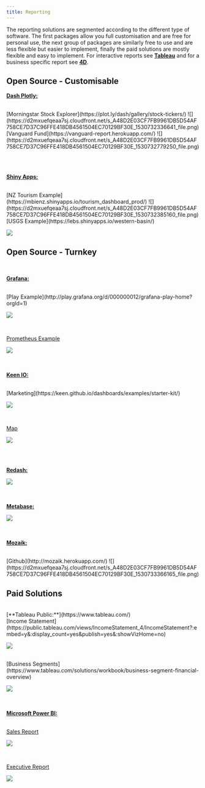 ```yaml
---
title: Reporting
---
```

The reporting solutions are segmented according to the different type of software. The first packages allow you full customisation and are free for personal use, the next group of packages are similarly free to use and are less flexible but easier to implement, finally the paid solutions are mostly flexible and easy to implement. For interactive reports see [**Tableau**](http://firmai.org/tableau) and for a business specific report see [**4D**](http://4d.firmai.org/). 


## Open Source - Customisable

[**Dash Plotly:**](https://plot.ly/products/dash/) 

<br>
[Morningstar Stock Explorer](https://plot.ly/dash/gallery/stock-tickers/)
![](https://d2mxuefqeaa7sj.cloudfront.net/s_A48D2E03CF7FB9961DB5D54AF758CE7D37C96FFE418DB4561504EC70129BF30E_1530732336641_file.png)


<br>
[Vanguard Fund](https://vanguard-report.herokuapp.com/)
![](https://d2mxuefqeaa7sj.cloudfront.net/s_A48D2E03CF7FB9961DB5D54AF758CE7D37C96FFE418DB4561504EC70129BF30E_1530732779250_file.png)

<br><br>

[**Shiny Apps:**](https://shiny.rstudio.com/)

<br>
[NZ Tourism Example](https://mbienz.shinyapps.io/tourism_dashboard_prod/)
![](https://d2mxuefqeaa7sj.cloudfront.net/s_A48D2E03CF7FB9961DB5D54AF758CE7D37C96FFE418DB4561504EC70129BF30E_1530732385160_file.png)


<br>
[USGS Example](https://lebs.shinyapps.io/western-basin/)


![](https://d2mxuefqeaa7sj.cloudfront.net/s_A48D2E03CF7FB9961DB5D54AF758CE7D37C96FFE418DB4561504EC70129BF30E_1530732417701_file.png)






## Open Source - Turnkey
<br>

[**Grafana:**](https://github.com/grafana/grafana)

<br>
[Play Example](http://play.grafana.org/d/000000012/grafana-play-home?orgId=1)


![](https://d2mxuefqeaa7sj.cloudfront.net/s_A48D2E03CF7FB9961DB5D54AF758CE7D37C96FFE418DB4561504EC70129BF30E_1530732481472_file.png)

<br>

[Prometheus Example](http://play.grafana.org/d/000000029/prometheus-demo-dashboard?refresh=5m&orgId=1)


![](https://d2mxuefqeaa7sj.cloudfront.net/s_A48D2E03CF7FB9961DB5D54AF758CE7D37C96FFE418DB4561504EC70129BF30E_1530732511913_file.png)

<br><br>
[**Keen IO:**](https://keen.github.io/dashboards/)

<br>
[Marketing](https://keen.github.io/dashboards/examples/starter-kit/)


![](https://d2mxuefqeaa7sj.cloudfront.net/s_A48D2E03CF7FB9961DB5D54AF758CE7D37C96FFE418DB4561504EC70129BF30E_1530733045156_file.png)

<br>

[Map](https://keen.github.io/dashboards/examples/geo-explorer/?start=2014-08-01&end=2014-08-15&latitude=37.7735&longitude=-12)


![](https://d2mxuefqeaa7sj.cloudfront.net/s_A48D2E03CF7FB9961DB5D54AF758CE7D37C96FFE418DB4561504EC70129BF30E_1530733070187_file.png)

<br><br>

[**Redash:**](https://github.com/getredash/redash)
<br>

![](https://d2mxuefqeaa7sj.cloudfront.net/s_A48D2E03CF7FB9961DB5D54AF758CE7D37C96FFE418DB4561504EC70129BF30E_1530733162975_file.png)

<br><br>
[**Metabase:**](https://github.com/metabase/metabase)
<br>

![](https://d2mxuefqeaa7sj.cloudfront.net/s_A48D2E03CF7FB9961DB5D54AF758CE7D37C96FFE418DB4561504EC70129BF30E_1530733210645_file.png)

<br><br>
[**Mozaik:**](http://mozaik.rocks/)

<br>
[Github](http://mozaik.herokuapp.com/)
![](https://d2mxuefqeaa7sj.cloudfront.net/s_A48D2E03CF7FB9961DB5D54AF758CE7D37C96FFE418DB4561504EC70129BF30E_1530733366165_file.png)




## Paid Solutions
<br>
[**Tableau Public:**](https://www.tableau.com/)

<br>
[Income Statement](https://public.tableau.com/views/IncomeStatement_4/IncomeStatement?:embed=y&:display_count=yes&publish=yes&:showVizHome=no)


![](https://d2mxuefqeaa7sj.cloudfront.net/s_A48D2E03CF7FB9961DB5D54AF758CE7D37C96FFE418DB4561504EC70129BF30E_1530733983329_file.png)


<br>
[Business Segments](https://www.tableau.com/solutions/workbook/business-segment-financial-overview)


![](https://d2mxuefqeaa7sj.cloudfront.net/s_A48D2E03CF7FB9961DB5D54AF758CE7D37C96FFE418DB4561504EC70129BF30E_1530734060773_file.png)


<br><br>
[**Microsoft Power BI:**](https://powerbi.microsoft.com/en-us/)
<br><br>

[Sales Report](http://community.powerbi.com/t5/Data-Stories-Gallery/Business-Sales-Report-PowerBI/m-p/60491)


![](https://d2mxuefqeaa7sj.cloudfront.net/s_A48D2E03CF7FB9961DB5D54AF758CE7D37C96FFE418DB4561504EC70129BF30E_1530733660552_file.png)

<br>

[Executive Report](http://community.powerbi.com/t5/Data-Stories-Gallery/Executive-Insights-by-Decisive-Data/m-p/181742)


![](https://d2mxuefqeaa7sj.cloudfront.net/s_A48D2E03CF7FB9961DB5D54AF758CE7D37C96FFE418DB4561504EC70129BF30E_1530733737778_file.png)




